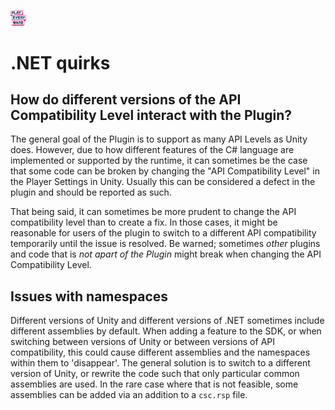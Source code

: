<a href="/readme.md"><img src="/docs/images/PlayEveryWareLogo.gif" alt="README.md" width="5%"/></a>

# .NET quirks

## How do different versions of the API Compatibility Level interact with the Plugin?
The general goal of the Plugin is to support as many API Levels as Unity does.
However, due to how different features of the C# language are implemented or supported by the runtime,
it can sometimes be the case that some code can be broken by changing
the "API Compatibility Level" in the Player Settings in Unity. Usually this can be considered a defect in the plugin and should be reported as such. 

That being said, it can sometimes be more prudent to change the API compatibility level than to create a fix. 
In those cases, it might be reasonable for users of the plugin to switch to a different API compatibility temporarily until the issue is resolved.
Be warned; sometimes _other_ plugins and code that is *not apart of the Plugin* might break when changing the API Compatibility Level.

## Issues with namespaces
Different versions of Unity and different versions of .NET sometimes include different assemblies by default. When adding a feature to the SDK, or when
switching between versions of Unity or between versions of API compatibility, this could cause different assemblies and the namespaces within them to 'disappear'.
The general solution is to switch to a different version of Unity, or rewrite the code such that only particular common assemblies are used. In the rare case
where that is not feasible, some assemblies can be added via an addition to a `csc.rsp` file. 

